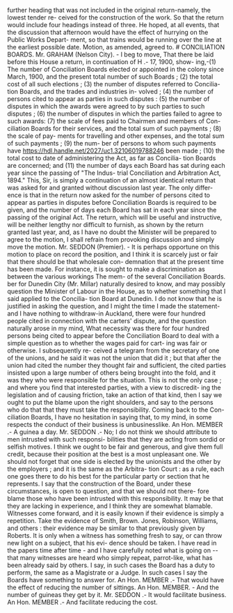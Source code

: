 further heading that was not included in the original return-namely, the lowest tender re- ceived for the construction of the work. So that the return would include four headings instead of three. He hoped, at all events, that the discussion that afternoon would have the effect of hurrying on the Public Works Depart- ment, so that trains would be running over the line at the earliest possible date. Motion, as amended, agreed to. # CONCILIATION BOARDS. Mr. GRAHAM (Nelson City). - I beg to move, That there be laid before this House a return, in continuation of H .- 17, 1900, show- ing,-(1) The number of Conciliation Boards elected or appointed in the colony since March, 1900, and the present total number of such Boards ; (2) the total cost of all such elections ; (3) the number of disputes referred to Concilia- tion Boards, and the trades and industries in- volved ; (4) the number of persons cited to appear as parties in such disputes : (5) the number of disputes in which the awards were agreed to by such parties to such disputes ; (6) the number of disputes in which the parties failed to agree to such awards: (7) the scale of fees paid to Chairmen and members of Con- ciliation Boards for their services, and the total sum of such payments ; (8) the scale of pay- ments for travelling and other expenses, and the total sum of such payments ; (9) the num- ber of persons to whom such payments have https://hdl.handle.net/2027/uc1.32106019788246 been made ; (10) the total cost to date of administering the Act, as far as Concilia- tion Boards are concerned; and (11) the number of days each Board has sat during each year since the passing of "The Indus- trial Conciliation and Arbitration Act, 1894." This, Sir, is simply a continuation of an almost identical return that was asked for and granted without discussion last year. The only differ- ence is that in the return now asked for the number of persons cited to appear as parties in disputes before Conciliation Boards is required to be given, and the number of days each Board has sat in each year since the passing of the original Act. The return, which will be useful and instructive, will be neither lengthy nor difficult to furnish, as shown by the return granted last year, and, as I have no doubt the Minister will be prepared to agree to the motion, I shall refrain from provoking discussion and simply move the motion. Mr. SEDDON (Premier). - It is perhaps opportune on this motion to place on record the position, and I think it is scarcely just or fair that there should be that wholesale con- demnation that at the present time has been made. For instance, it is sought to make a discrimination as between the various workings The mem- of the several Conciliation Boards. ber for Dunedin City (Mr. Millar) naturally desired to know, and may possibly question the Minister of Labour in the House, as to whether something that I said applied to the Concilia- tion Board at Dunedin. I do not know that he is justified in asking the question, and I might the time I made the statement-and I have nothing to withdraw-in Auckland, there were four hundred people cited in connection with the carters' dispute, and the question naturally arose in my mind, What necessity was there for four hundred persons being cited to appear before the Conciliation Board to deal with a simple question as to whether the wages paid for cart- ing was fair or otherwise. I subsequently re- ceived a telegram from the secretary of one of the unions, and he said it was not the union that did it ; but that after the union had cited the number they thought fair and sufficient, the cited parties insisted upon a large number of others being brought into the fold, and it was they who were responsible for the situation. This is not the only case ; and where you find that interested parties, with a view to discredit- ing the legislation and of causing friction, take an action of that kind, then I say we ought to put the blame upon the right shoulders, and say to the persons who do that that they must take the responsibility. Coming back to the Con- ciliation Boards, I have no hesitation in saying that, to my mind, in some respects the conduct of their business is unbusinesslike. An Hon. MEMBER .- A guinea a day. Mr. SEDDON .- No; I do not think we should attribute to men intrusted with such responsi- bilities that they are acting from sordid or selfish motives. I think we ought to be fair and generous, and give them full credit, because their position at the best is a most unpleasant one. We should not forget that one side is elected by the unionists and the other by the employers ; and it is the same as the Arbitra- tion Court : as a rule, each one goes there to do his best for the particular party or section that he represents. I say that the construction of the Board, under these circumstances, is open to question, and that we should not there- fore blame those who have been intrusted with this responsibility. It may be that they are lacking in experience, and I think they are somewhat blamable. Witnesses come forward, and it is easily known if their evidence is simply a repetition. Take the evidence of Smith, Brown. Jones, Robinson, Williams, and others : their evidence may be similar to that previously given by Roberts. It is only when a witness has something fresh to say, or can throw new light on a subject, that his evi- dence should be taken. I have read in the papers time after time - and I have carefully noted what is going on -- that many witnesses are heard who simply repeat, parrot-like, what has been already said by others. I say, in such cases the Board has a duty to perform, the same as a Magistrate or a Judge. In such cases I say the Boards have something to answer for. An Hon. MEMBER .- That would have the effect of reducing the number of sittings. An Hon. MEMBER. - And the number of guineas they get by it. Mr. SEDDON .- It would facilitate business. An Hon. MEMBER .- And facilitate reducing the cost. 